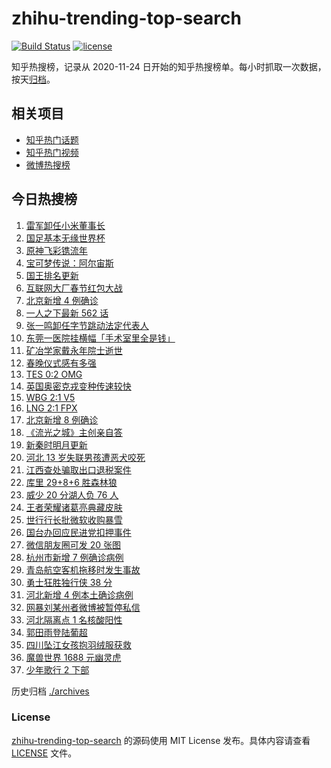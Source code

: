 # zhihu-trending-top-search

[![Build Status](https://github.com/justjavac/zhihu-trending-top-search/workflows/ci/badge.svg?branch=main)](https://github.com/justjavac/zhihu-trending-top-search/actions)
[![license](https://img.shields.io/github/license/justjavac/zhihu-trending-top-search)](https://github.com/justjavac/zhihu-trending-top-search/blob/main/LICENSE)

知乎热搜榜，记录从 2020-11-24 日开始的知乎热搜榜单。每小时抓取一次数据，按天[归档](./archives)。

## 相关项目

- [知乎热门话题](https://github.com/justjavac/zhihu-trending-hot-questions)
- [知乎热门视频](https://github.com/justjavac/zhihu-trending-hot-video)
- [微博热搜榜](https://github.com/justjavac/weibo-trending-hot-search)

## 今日热搜榜

<!-- BEGIN -->
<!-- 最后更新时间 Fri Jan 28 2022 17:07:20 GMT+0800 (China Standard Time) -->

1. [雷军卸任小米董事长](https://www.zhihu.com/search?q=雷军)
1. [国足基本无缘世界杯](https://www.zhihu.com/search?q=国足)
1. [原神飞彩镌流年](https://www.zhihu.com/search?q=原神)
1. [宝可梦传说：阿尔宙斯](https://www.zhihu.com/search?q=阿尔宙斯)
1. [国王排名更新](https://www.zhihu.com/search?q=国王排名)
1. [互联网大厂春节红包大战](https://www.zhihu.com/search?q=互联网大厂春节红包大战)
1. [北京新增 4 例确诊](https://www.zhihu.com/search?q=北京新增)
1. [一人之下最新 562 话](https://www.zhihu.com/search?q=一人之下)
1. [张一鸣卸任字节跳动法定代表人](https://www.zhihu.com/search?q=张一鸣)
1. [东莞一医院挂横幅「手术室里全是钱」](https://www.zhihu.com/search?q=康华医院)
1. [矿冶学家戴永年院士逝世](https://www.zhihu.com/search?q=戴永年)
1. [春晚仪式感有多强](https://www.zhihu.com/search?q=辽宁卫视春晚)
1. [TES 0:2 OMG](https://www.zhihu.com/search?q=tes)
1. [英国奥密克戎变种传速较快](https://www.zhihu.com/search?q=英国奥密克戎变种)
1. [WBG 2:1 V5](https://www.zhihu.com/search?q=v5)
1. [LNG 2:1 FPX](https://www.zhihu.com/search?q=lng)
1. [北京新增 8 例确诊](https://www.zhihu.com/search?q=北京新增)
1. [《流光之城》主创亲自答](https://www.zhihu.com/search?q=流光之城)
1. [新秦时明月更新](https://www.zhihu.com/search?q=新秦时明月)
1. [河北 13 岁失联男孩遭恶犬咬死](https://www.zhihu.com/search?q=河北失联男孩)
1. [江西查处骗取出口退税案件](https://www.zhihu.com/search?q=江西查处退税案件)
1. [库里 29+8+6 胜森林狼](https://www.zhihu.com/search?q=库里)
1. [威少 20 分湖人负 76 人](https://www.zhihu.com/search?q=湖人)
1. [王者荣耀诸葛亮典藏皮肤](https://www.zhihu.com/search?q=王者荣耀诸葛亮)
1. [世行行长批微软收购暴雪](https://www.zhihu.com/search?q=微软暴雪)
1. [国台办回应民进党扣押事件](https://www.zhihu.com/search?q=国台办)
1. [微信朋友圈可发 20 张图](https://www.zhihu.com/search?q=微信新功能)
1. [杭州市新增 7 例确诊病例](https://www.zhihu.com/search?q=杭州疫情)
1. [青岛航空客机拖移时发生事故](https://www.zhihu.com/search?q=青岛航空)
1. [勇士狂胜独行侠 38 分](https://www.zhihu.com/search?q=勇士)
1. [河北新增 4 例本土确诊病例](https://www.zhihu.com/search?q=河北疫情)
1. [网暴刘某州者微博被暂停私信](https://www.zhihu.com/search?q=网暴寻亲男孩)
1. [河北隔离点 1 名核酸阳性](https://www.zhihu.com/search?q=河北新增)
1. [郭田雨登陆葡超](https://www.zhihu.com/search?q=郭田雨)
1. [四川坠江女孩抱羽绒服获救](https://www.zhihu.com/search?q=四川坠江女孩)
1. [魔兽世界 1688 元幽灵虎](https://www.zhihu.com/search?q=魔兽世界)
1. [少年歌行 2 下部](https://www.zhihu.com/search?q=少年歌行)

<!-- END -->

历史归档 [./archives](./archives)

### License

[zhihu-trending-top-search](https://github.com/justjavac/zhihu-trending-top-search)
的源码使用 MIT License 发布。具体内容请查看 [LICENSE](./LICENSE) 文件。
